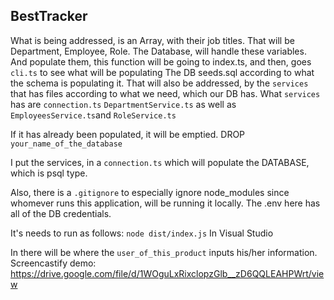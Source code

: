 ## BestTracker

What is being addressed, is an Array, with their job titles.
That will be Department, Employee, Role. The Database, will handle these variables.
And populate them, this function will be going to index.ts, and then, goes ```cli.ts``` to see what will be populating
The DB seeds.sql according to what the schema is populating it. That will also be addressed, by the ```services``` 
that has files according to what we need, which our DB has. What ```services``` has are ```connection.ts``` ```DepartmentService.ts```
as well as ```EmployeesService.ts```and ```RoleService.ts```

If it has already been populated, it will be emptied. DROP ```your_name_of_the_database```

I put the services, in a ```connection.ts``` which will populate the DATABASE, which is psql type.

Also, there is a ```.gitignore``` to especially ignore node_modules since whomever runs this application,
will be running it locally. The .env here has all of the DB credentials.

It's needs to run as follows: ```node dist/index.js```
In Visual Studio

In there will be where the ```user_of_this_product``` inputs his/her information.
Screencastify demo: https://drive.google.com/file/d/1WOguLxRixclopzGlb__zD6QQLEAHPWrt/view 







